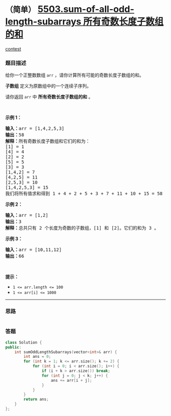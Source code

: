 # `（简单）` [5503.sum-of-all-odd-length-subarrays 所有奇数长度子数组的和](https://leetcode-cn.com/problems/sum-of-all-odd-length-subarrays/)

[contest](https://leetcode-cn.com/contest/biweekly-contest-35/problems/sum-of-all-odd-length-subarrays/)

### 题目描述
<p>给你一个正整数数组&nbsp;<code>arr</code>&nbsp;，请你计算所有可能的奇数长度子数组的和。</p>

<p><strong>子数组</strong> 定义为原数组中的一个连续子序列。</p>

<p>请你返回 <code>arr</code>&nbsp;中 <strong>所有奇数长度子数组的和</strong> 。</p>

<p>&nbsp;</p>

<p><strong>示例 1：</strong></p>

<pre><strong>输入：</strong>arr = [1,4,2,5,3]
<strong>输出：</strong>58
<strong>解释：</strong>所有奇数长度子数组和它们的和为：
[1] = 1
[4] = 4
[2] = 2
[5] = 5
[3] = 3
[1,4,2] = 7
[4,2,5] = 11
[2,5,3] = 10
[1,4,2,5,3] = 15
我们将所有值求和得到 1 + 4 + 2 + 5 + 3 + 7 + 11 + 10 + 15 = 58</pre>

<p><strong>示例 2：</strong></p>

<pre><strong>输入：</strong>arr = [1,2]
<strong>输出：</strong>3
<strong>解释：</strong>总共只有 2 个长度为奇数的子数组，[1] 和 [2]。它们的和为 3 。</pre>

<p><strong>示例 3：</strong></p>

<pre><strong>输入：</strong>arr = [10,11,12]
<strong>输出：</strong>66
</pre>

<p>&nbsp;</p>

<p><strong>提示：</strong></p>

<ul>
	<li><code>1 <= arr.length <= 100</code></li>
	<li><code>1 <= arr[i] <= 1000</code></li>
</ul>


---
### 思路
```
```



### 答题
``` C++
class Solution {
public:
    int sumOddLengthSubarrays(vector<int>& arr) {
        int ans = 0;
        for (int k = 1; k <= arr.size(); k += 2) {
            for (int i = 0; i < arr.size(); i++) {
                if (i + k > arr.size()) break;
                for (int j = 0; j < k; j++) {
                    ans += arr[i + j];
                }
            }
        }
        return ans;
    }
};
```




